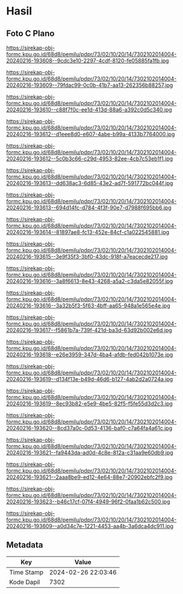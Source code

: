# Hasil

## Foto C Plano

https://sirekap-obj-formc.kpu.go.id/68d8/pemilu/pdpr/73/02/10/20/14/7302102014004-20240216-193608--9cdc3e10-2297-4cdf-8120-fe05885fa1fb.jpg

https://sirekap-obj-formc.kpu.go.id/68d8/pemilu/pdpr/73/02/10/20/14/7302102014004-20240216-193609--79fdac99-0c0b-41b7-aa13-262356b88257.jpg

https://sirekap-obj-formc.kpu.go.id/68d8/pemilu/pdpr/73/02/10/20/14/7302102014004-20240216-193610--c88f7f0c-ee1d-413d-88a6-a392c0d5c340.jpg

https://sirekap-obj-formc.kpu.go.id/68d8/pemilu/pdpr/73/02/10/20/14/7302102014004-20240216-193612--d1eee8d0-e607-4abe-b99a-4133b7764000.jpg

https://sirekap-obj-formc.kpu.go.id/68d8/pemilu/pdpr/73/02/10/20/14/7302102014004-20240216-193612--5c0b3c66-c29d-4953-82ee-4cb7c53eb1f1.jpg

https://sirekap-obj-formc.kpu.go.id/68d8/pemilu/pdpr/73/02/10/20/14/7302102014004-20240216-193613--dd638ac3-6d85-43e2-ad7f-591772bc044f.jpg

https://sirekap-obj-formc.kpu.go.id/68d8/pemilu/pdpr/73/02/10/20/14/7302102014004-20240216-193613--694d14fc-d784-4f3f-90e7-d7988f695bb6.jpg

https://sirekap-obj-formc.kpu.go.id/68d8/pemilu/pdpr/73/02/10/20/14/7302102014004-20240216-193614--81897ae8-fc13-452e-84cf-c1a022545881.jpg

https://sirekap-obj-formc.kpu.go.id/68d8/pemilu/pdpr/73/02/10/20/14/7302102014004-20240216-193615--3e9f35f3-3bf0-43dc-918f-a7eacecde217.jpg

https://sirekap-obj-formc.kpu.go.id/68d8/pemilu/pdpr/73/02/10/20/14/7302102014004-20240216-193616--3a8f6613-8e43-4268-a5a2-c3da5e82055f.jpg

https://sirekap-obj-formc.kpu.go.id/68d8/pemilu/pdpr/73/02/10/20/14/7302102014004-20240216-193616--3a32b5f3-5f63-4bff-aa65-948a1e565e4e.jpg

https://sirekap-obj-formc.kpu.go.id/68d8/pemilu/pdpr/73/02/10/20/14/7302102014004-20240216-193617--f5861b7a-739f-421d-ba3d-63d92b002e6d.jpg

https://sirekap-obj-formc.kpu.go.id/68d8/pemilu/pdpr/73/02/10/20/14/7302102014004-20240216-193618--e26e3959-347d-4ba4-afdb-fed042b1073e.jpg

https://sirekap-obj-formc.kpu.go.id/68d8/pemilu/pdpr/73/02/10/20/14/7302102014004-20240216-193619--d134f13e-b49d-46d6-b127-4ab2d2a0724a.jpg

https://sirekap-obj-formc.kpu.go.id/68d8/pemilu/pdpr/73/02/10/20/14/7302102014004-20240216-193619--8ec93b82-e5e9-4be5-82f5-f5fe55d3d2c3.jpg

https://sirekap-obj-formc.kpu.go.id/68d8/pemilu/pdpr/73/02/10/20/14/7302102014004-20240216-193620--8cd37a0c-0d53-4136-baf0-c7a64fa4a61c.jpg

https://sirekap-obj-formc.kpu.go.id/68d8/pemilu/pdpr/73/02/10/20/14/7302102014004-20240216-193621--fa9443da-ad0d-4c8e-812a-c31aa9e60db9.jpg

https://sirekap-obj-formc.kpu.go.id/68d8/pemilu/pdpr/73/02/10/20/14/7302102014004-20240216-193621--2aaa8be9-ed12-4e64-88e7-20902ebfc2f9.jpg

https://sirekap-obj-formc.kpu.go.id/68d8/pemilu/pdpr/73/02/10/20/14/7302102014004-20240216-193623--b46c17cf-07f4-4949-96f2-0faa1b62c500.jpg

https://sirekap-obj-formc.kpu.go.id/68d8/pemilu/pdpr/73/02/10/20/14/7302102014004-20240216-193609--a0d34c7e-1221-4453-aa4b-3a6dca4dc911.jpg


## Metadata

| Key        | Value               |
| ---------- | ------------------- |
| Time Stamp | 2024-02-26 22:03:46 |
| Kode Dapil | 7302                |



